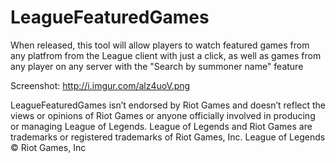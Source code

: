 # LeagueFeaturedGames


When released, this tool will allow players to watch featured games from any platfrom from the League client with just a click, as well as games from any player on any server with the "Search by summoner name" feature

Screenshot: http://i.imgur.com/alz4uoV.png

LeagueFeaturedGames isn’t endorsed by Riot Games and doesn’t reflect the views or opinions of Riot Games or anyone officially involved in producing or managing League of Legends. League of Legends and Riot Games are trademarks or registered trademarks of Riot Games, Inc. League of Legends © Riot Games, Inc
